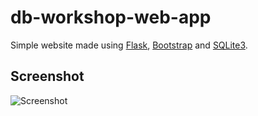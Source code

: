 db-workshop-web-app
===================

Simple website made using [Flask](http://flask.pocoo.org/), [Bootstrap](https://v4-alpha.getbootstrap.com/getting-started/introduction/) and [SQLite3](https://docs.python.org/3/library/sqlite3.html).


Screenshot
----------

![Screenshot](https://s3-eu-west-1.amazonaws.com/messa-shared-files/2017/03/anketa-screenshot-1.png)

